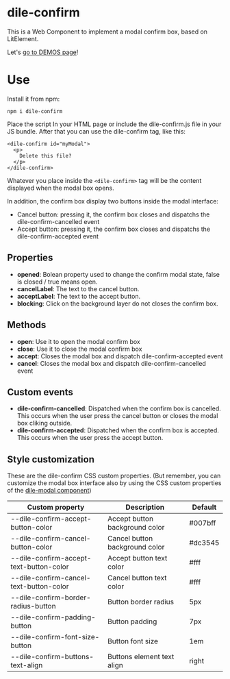 # dile-confirm

This is a Web Component to implement a modal confirm box, based on LitElement.

Let's [go to DEMOS page](https://dile-confirm.polydile.com)!

# Use

Install it from npm:

```
npm i dile-confirm
```

Place the script In your HTML page or include the dile-confirm.js file in your JS bundle. After that you can use the dile-confirm tag, like this:

```
<dile-confirm id="myModal">
  <p>
    Delete this file?
  </p>
</dile-confirm> 
```

Whatever you place inside the ```<dile-confirm>``` tag will be the content displayed when the modal box opens. 

In addition, the confirm box display two buttons inside the modal interface: 

- Cancel button: pressing it, the confirm box closes and dispatchs the dile-confirm-cancelled event
- Accept button: pressing it, the confirm box closes and dispatchs the dile-confirm-accepted event

## Properties

- **opened**: Bolean property used to change the confirm modal state, false is closed / true means open.
- **cancelLabel**: The text to the cancel button.
- **acceptLabel**: The text to the accept button.
- **blocking**: Click on the background layer do not closes the confirm box.

## Methods

- **open**: Use it to open the modal confirm box
- **close**: Use it to close the modal confirm box
- **accept**: Closes the modal box and dispatch dile-confirm-accepted event
- **cancel**: Closes the modal box and dispatch dile-confirm-cancelled event

## Custom events

- **dile-confirm-cancelled**: Dispatched when the confirm box is cancelled. This occurs when the user press the cancel button or closes the modal box cliking outside.
- **dile-confirm-accepted**: Dispatched when the confirm box is accepted. This occurs when the user press the accept button.

## Style customization

These are the dile-confirm CSS custom properties. (But remember, you can customize the modal box interface also by using the CSS custom properties of the [dile-modal component](https://github.com/Polydile/dile-modal))

Custom property | Description | Default
----------------|-------------|---------
--dile-confirm-accept-button-color | Accept button background color | #007bff
--dile-confirm-cancel-button-color | Cancel button background color | #dc3545
--dile-confirm-accept-text-button-color | Accept button text color | #fff
--dile-confirm-cancel-text-button-color | Cancel button text color | #fff
--dile-confirm-border-radius-button | Button border radius | 5px
--dile-confirm-padding-button | Button padding | 7px
--dile-confirm-font-size-button | Button font size | 1em
--dile-confirm-buttons-text-align | Buttons element text align | right